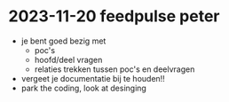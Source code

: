 # 2023-11-20 feedpulse peter

- je bent goed bezig met
  - poc's
  - hoofd/deel vragen
  - relaties trekken tussen poc's en deelvragen
- vergeet je documentatie bij te houden!!
- park the coding, look at desinging
